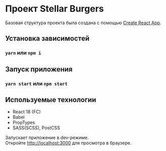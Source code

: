 # Проект Stellar Burgers

Базовая структура проекта была создана с помощью [Create React App](https://github.com/facebook/create-react-app).

## Установка зависимостей

### `yarn` или `npm i`

## Запуск приложения

### `yarn start` или `npm start`

## Используемые технологии

- React 18 (FC)
- Babel
- PropTypes
- SASS(SCSS), PostCSS

Запускает приложение в dev-режиме.  
Откройте [http://localhost:3000](http://localhost:3000) для просмотра в браузере.
